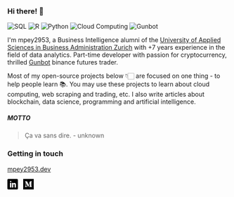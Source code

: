 ### Hi there! 👋

![SQL](https://img.shields.io/badge/SQL-Intermediate-white&color=2bbc8a)
![R](https://img.shields.io/badge/R-Intermediate-white&color=2bbc8a)
![Python](https://img.shields.io/badge/Python-Beginner-blue)
![Cloud Computing](https://img.shields.io/badge/Cloud_Computing-Intermediate-white&color=2bbc8a)
![Gunbot](https://img.shields.io/badge/Crypto-Enthusiast-red)


I'm mpey2953, a Business Intelligence alumni of the [University of Applied Sciences in Business Administration Zurich](https://fh-hwz.ch/english/) with +7 years experience in the field of data analytics. Part-time developer with passion for cryptocurrency, thrilled [Gunbot](https://thecryptobot.com/) binance futures trader. 

Most of my open-source projects below 👇🏻 are focused on one thing - to help people learn 📚. You may use these projects to learn about cloud computing, web scraping and trading, etc. I also write articles about blockchain, data science, programming and artificial intelligence.

##### MOTTO

> Ça va sans dire. - unknown

### Getting in touch

[mpey2953.dev](https://mpey2953.dev)

<a href="https://www.linkedin.com/in/mpey2953/" title="Follow me on LinkedIn">
  <img
    width="24"
    alt="Follow me on LinkedIn"
    src="https://raw.githubusercontent.com/mpey2953/mpey2953.github.io/master/assets/icons/linkedin.svg"
  /></a>
&nbsp;
<a href="https://medium.com/@mpey2953" title="Follow me on Medium">
  <img
    width="24"
    alt="Follow me on Medium"
    src="https://raw.githubusercontent.com/mpey2953/mpey2953.github.io/master/assets/icons/medium.svg"
  /></a>
